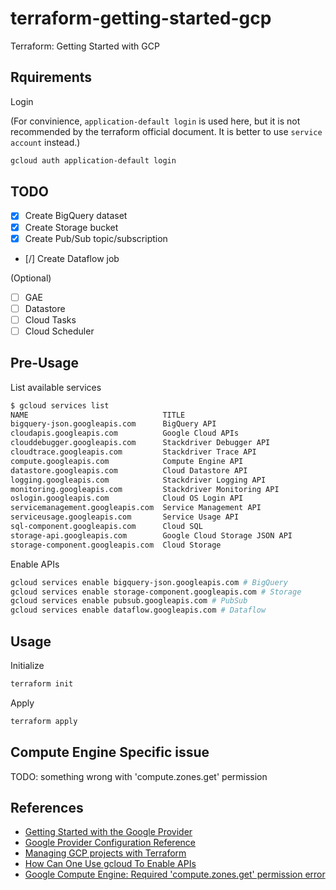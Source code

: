 # terraform-getting-started-gcp

Terraform: Getting Started with GCP

## Rquirements

Login

(For convinience, `application-default login` is used here, but it is not recommended by the terraform official document. It is better to use `service account` instead.)

```bash
gcloud auth application-default login
```

## TODO

- [x] Create BigQuery dataset
- [x] Create Storage bucket 
- [x] Create Pub/Sub topic/subscription
- [/] Create Dataflow job

(Optional)

- [ ] GAE
- [ ] Datastore
- [ ] Cloud Tasks
- [ ] Cloud Scheduler

## Pre-Usage

List available services

```bash
$ gcloud services list
NAME                              TITLE
bigquery-json.googleapis.com      BigQuery API
cloudapis.googleapis.com          Google Cloud APIs
clouddebugger.googleapis.com      Stackdriver Debugger API
cloudtrace.googleapis.com         Stackdriver Trace API
compute.googleapis.com            Compute Engine API
datastore.googleapis.com          Cloud Datastore API
logging.googleapis.com            Stackdriver Logging API
monitoring.googleapis.com         Stackdriver Monitoring API
oslogin.googleapis.com            Cloud OS Login API
servicemanagement.googleapis.com  Service Management API
serviceusage.googleapis.com       Service Usage API
sql-component.googleapis.com      Cloud SQL
storage-api.googleapis.com        Google Cloud Storage JSON API
storage-component.googleapis.com  Cloud Storage
```

Enable APIs

```bash
gcloud services enable bigquery-json.googleapis.com # BigQuery
gcloud services enable storage-component.googleapis.com # Storage
gcloud services enable pubsub.googleapis.com # PubSub
gcloud services enable dataflow.googleapis.com # Dataflow
```

## Usage

Initialize

```bash
terraform init
```

Apply

```bash
terraform apply
```

## Compute Engine Specific issue

TODO: something wrong with 'compute.zones.get' permission

## References

- [Getting Started with the Google Provider](https://www.terraform.io/docs/providers/google/getting_started.html)
- [Google Provider Configuration Reference](https://www.terraform.io/docs/providers/google/provider_reference.html)
- [Managing GCP projects with Terraform](https://cloud.google.com/community/tutorials/managing-gcp-projects-with-terraform)
- [How Can One Use gcloud To Enable APIs](https://stackoverflow.com/questions/43101353/how-can-one-use-gcloud-to-enable-apis)
- [Google Compute Engine: Required 'compute.zones.get' permission error](https://stackoverflow.com/questions/48232189/google-compute-engine-required-compute-zones-get-permission-error)
